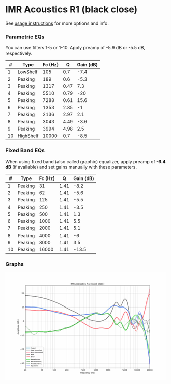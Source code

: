 # IMR Acoustics R1 (black close)
See [usage instructions](https://github.com/jaakkopasanen/AutoEq#usage) for more options and info.

### Parametric EQs
You can use filters 1-5 or 1-10. Apply preamp of -5.9 dB or -5.5 dB, respectively.

|   # | Type      |   Fc (Hz) |    Q |   Gain (dB) |
|-----|-----------|-----------|------|-------------|
|   1 | LowShelf  |       105 | 0.7  |        -7.4 |
|   2 | Peaking   |       189 | 0.6  |        -5.3 |
|   3 | Peaking   |      1317 | 0.47 |         7.3 |
|   4 | Peaking   |      5510 | 0.79 |       -20   |
|   5 | Peaking   |      7288 | 0.61 |        15.6 |
|   6 | Peaking   |      1353 | 2.85 |        -1   |
|   7 | Peaking   |      2136 | 2.97 |         2.1 |
|   8 | Peaking   |      3043 | 4.49 |        -3.6 |
|   9 | Peaking   |      3994 | 4.98 |         2.5 |
|  10 | HighShelf |     10000 | 0.7  |        -8.5 |

### Fixed Band EQs
When using fixed band (also called graphic) equalizer, apply preamp of **-6.4 dB** (if available) and set gains manually with these parameters.

|   # | Type    |   Fc (Hz) |    Q |   Gain (dB) |
|-----|---------|-----------|------|-------------|
|   1 | Peaking |        31 | 1.41 |        -8.2 |
|   2 | Peaking |        62 | 1.41 |        -5.6 |
|   3 | Peaking |       125 | 1.41 |        -5.5 |
|   4 | Peaking |       250 | 1.41 |        -3.5 |
|   5 | Peaking |       500 | 1.41 |         1.3 |
|   6 | Peaking |      1000 | 1.41 |         5.5 |
|   7 | Peaking |      2000 | 1.41 |         5.1 |
|   8 | Peaking |      4000 | 1.41 |        -6   |
|   9 | Peaking |      8000 | 1.41 |         3.5 |
|  10 | Peaking |     16000 | 1.41 |       -13.5 |

### Graphs
![](./IMR%20Acoustics%20R1%20(black%20close).png)
